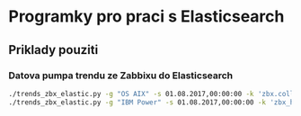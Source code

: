 # Programky pro praci s Elasticsearch

## Priklady pouziti

### Datova pumpa trendu ze Zabbixu do Elasticsearch
```bash
./trends_zbx_elastic.py -g "OS AIX" -s 01.08.2017,00:00:00 -k 'zbx.collect.nmon.system.stat[cpu,pc]' -n "CPU physical" -i os_aix -y trends -v -N
./trends_zbx_elastic.py -g "IBM Power" -s 01.08.2017,00:00:00 -k 'zbx_hmc_cpu_pools.sh["{HOST.CONN}","total"]' -n "CPU usage" -i time2 -y trends -v -N
```
